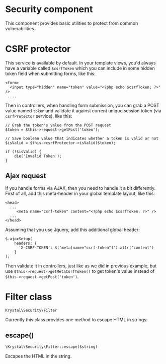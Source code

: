 
Security component
================

This component provides basic utilities to protect from common vulnerabilities.

# CSRF protector

This service is available by default. In your template views, you'd always have a variable called `$csrfToken` which you can include in some hidden token field when submitting forms, like this:

    <form>
      <input type="hidden" name="token" value="<?php echo $csrfToken; ?>" />
     ....

Then in controllers, when handling form submission, you can grab a POST value named `token`  and validate it against current unique session token (via `csrfProtector` service), like this:

    // Grab the token's value from the POST request
    $token = $this->request->getPost('token');
    
    // Save boolean value that indicates whether a token is valid or not
    $isValid = $this->csrfProtector->isValid($token);

    if (!$isValid) {
        die('Invalid Token');
    }

## Ajax request

If you handle forms via AJAX, then you need to handle it a bit differently. First of all, add this meta-header in your global template layout, like this:

    <head>
      ...
         <meta name="csrf-token" content="<?php echo $csrfToken; ?>" />
      ...
    </head>

Assuming that you use Jquery, add this additional global header:

    $.ajaxSetup(
     	headers: {
    	  'X-CSRF-TOKEN': $('meta[name="csrf-token"]').attr('content')
    	}
    );

Then validate it in controllers, just like as we did in previous example, but use `$this->request->getMetaCsrfToken()` to get token's value instead of `$this->request->getPost('token')`.

# Filter class

    Krystal\Security\Filter

Currently this class provides one method to escape HTML in strings:

## escape()

    \Krystal\Security\Filter::escape($string)

Escapes the HTML in the string.